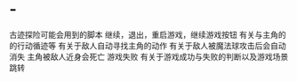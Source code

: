 # -
古迹探险可能会用到的脚本
继续，退出，重启游戏，继续游戏按钮
有关与主角的的行动循迹等
有关于敌人自动寻找主角的动作
有关于敌人被魔法球攻击后会自动消失
主角被敌人近身会死亡 游戏失败
有关于游戏成功与失败的判断以及游戏场景跳转
